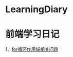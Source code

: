 # LearningDiary
# 前端学习日记

1、[for循环作用域相关问题](https://github.com/xtgcs/LearningDiary/blob/master/js%E4%BD%9C%E7%94%A8%E5%9F%9F%E7%9B%B8%E5%85%B3%E9%97%AE%E9%A2%98/JS%E4%B8%ADfor%E5%BE%AA%E7%8E%AF%E5%8F%98%E9%87%8F%E4%BD%9C%E7%94%A8%E5%9F%9F.md)